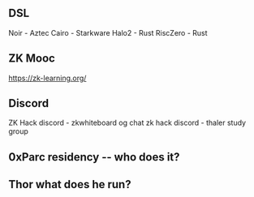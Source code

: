 ## DSL
Noir - Aztec
Cairo - Starkware
Halo2 - Rust
RiscZero - Rust

## ZK Mooc
https://zk-learning.org/

## Discord 
ZK Hack discord - zkwhiteboard og chat
zk hack discord - thaler study group

## 0xParc residency -- who does it?

## Thor what does he run?

